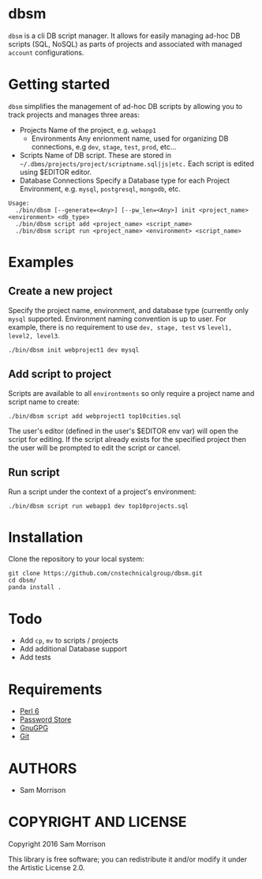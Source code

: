 dbsm
====

`dbsm` is a cli DB script manager. It allows for easily managing ad-hoc DB scripts (SQL, NoSQL) as parts of projects and associated with managed `account` configurations. 

Getting started
===============

`dbsm` simplifies the management of ad-hoc DB scripts by allowing you to track projects and manages three areas:

* Projects
    Name of the project, e.g. `webapp1`
  * Environments
    Any enrionment name, used for organizing DB connections, e.g `dev`, `stage`, `test`, `prod`, etc... 
* Scripts
    Name of DB script. These are stored in `~/.dbms/projects/project/scriptname.sql|js|etc.`
    Each script is edited using $EDITOR editor.
* Database Connections
   Specify a Database type for each Project Environment, e.g. `mysql`, `postgresql`, `mongodb`, etc.

```
Usage:
  ./bin/dbsm [--generate=<Any>] [--pw_len=<Any>] init <project_name> <environment> <db_type> 
  ./bin/dbsm script add <project_name> <script_name> 
  ./bin/dbsm script run <project_name> <environment> <script_name>

```

Examples
========

## Create a new project

Specify the project name, environment, and database type (currently only `mysql` supported. Environment naming convention is up to user. For example, there is no requirement to use `dev, stage, test` vs `level1, level2, level3`.

```
./bin/dbsm init webproject1 dev mysql
```

## Add script to project

Scripts are available to all `environtments` so only require a project name and script name to create:

```
./bin/dbsm script add webproject1 top10cities.sql
```

The user's editor (defined in the user's $EDITOR env var) will open the script for editing. If the script already exists for the specified project then the user will be prompted to edit the script or cancel.

## Run script

Run a script under the context of a project's environment:

```
./bin/dbsm script run webapp1 dev top10projects.sql
```

Installation
============

Clone the repository to your local system:

```
git clone https://github.com/cnstechnicalgroup/dbsm.git
cd dbsm/
panda install .
```

Todo
====

* Add `cp`, `mv` to scripts / projects
* Add additional Database support
* Add tests

Requirements
============

* [Perl 6](http://perl6.org/)
* [Password Store](https://www.passwordstore.org/)
* [GnuGPG](https://gnupg.org/)
* [Git](https://git-scm.com/)


AUTHORS
=======

  * Sam Morrison

COPYRIGHT AND LICENSE
=====================

Copyright 2016 Sam Morrison

This library is free software; you can redistribute it and/or modify it under the Artistic License 2.0.

